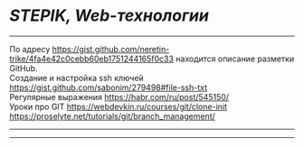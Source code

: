 # *STEPIK, Web-технологии*
***
 
По адресу <https://gist.github.com/neretin-trike/4fa4e42c0cebb60eb1751244165f0c33> находится описание разметки GitHub.  
Создание и настройка ssh ключей <https://gist.github.com/sabonim/279498#file-ssh-txt>  
Регулярные выражения <https://habr.com/ru/post/545150/>  
Уроки про GIT <https://webdevkin.ru/courses/git/clone-init>  <https://proselyte.net/tutorials/git/branch_management/>

***
***


